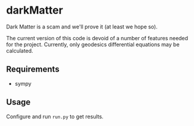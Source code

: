 # darkMatter
Dark Matter is a scam and we'll prove it (at least we hope so).

The current version of this code is devoid of a number of features needed for the project. Currently, only geodesics differential equations may be calculated.

## Requirements
- sympy

## Usage
Configure and run `run.py` to get results.
